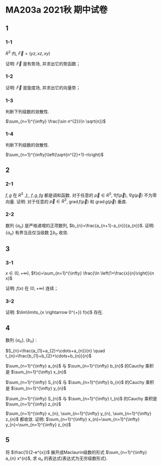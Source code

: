 # MA203a 2021秋 期中试卷

## 1

### 1-1

$R^{3}$ 内, $\vec{F}=(y z, x z, x y)$

证明: $\vec{F}$ 是有势场, 并求出它的势函数；

### 1-2

证明: $\vec{F}$ 是旋度场, 并求出它的向量势；

### 1-3

判断下列级数的敛散性.

$\sum_{n=1}^{\infty} \frac{\sin n^{2}}{n \sqrt{n}}$

### 1-4

判断下列级数的敛散性.

$\sum_{n=1}^{\infty}\left(\sqrt{n^{2}+1}-n\right)$

## 2

### 2-1

$f, g$ 在 $R^{3}$ 上, $f, g, f g$ 都是调和函数. 对于任意的 $\vec{p} \in R^{3}$, $\nabla f(\vec{p})$, $\nabla g(\vec{p})$ 不为零向量. 证明: 对于任意的 $\vec{p} \in R^{3}$, $\operatorname{grad} f(\vec{p})$ 和 $\operatorname{grad} g(\vec{p})$ 垂直.

### 2-2

数列 $\left\{a_{n}\right\}$ 是严格递增的正项数列, $b_{n}=\frac{a_{n+1}-a_{n}}{a_{n}}$. 证明: $\left\{a_{n}\right\}$ 有界当且仅当级数 $\sum b_{n}$ 收敛.

## 3

### 3-1

$x \in(0,+\infty)$, $f(x)=\sum_{n=1}^{\infty} \frac{\ln \left(1+\frac{x}{n}\right)}{n x}$

证明: $f(x)$ 在 $(0,+\infty)$ 连续；

### 3-2

证明: $\lim\limits_{x \rightarrow 0^{+}} f(x)$ 存在.

## 4

数列 $\left\{a_{n}\right\}, ~\left\{b_{n}\right\}$ :

$S_{n}=\frac{a_{1}+a_{2}+\cdots+a_{n}}{n} \quad t_{n}=\frac{b_{1}+b_{2}+\cdots+b_{n}}{n}$

$\sum_{n=1}^{\infty} a_{n}$ 与 $\sum_{n=1}^{\infty} b_{n}$ 的Cauchy 乘积是 $\sum_{n=1}^{\infty} x_{n}$

$\sum_{n=1}^{\infty} S_{n}$ 与 $\sum_{n=1}^{\infty} b_{n}$ 的Cauchy 乘积是 $\sum_{n=1}^{\infty} y_{n}$

$\sum_{n=1}^{\infty} S_{n}$ 与 $\sum_{n=1}^{\infty} t_{n}$ 的Cauchy 乘积是 $\sum_{n=1}^{\infty} z_{n}$

$\sum_{n=1}^{\infty} x_{n}, \sum_{n=1}^{\infty} y_{n}, \sum_{n=1}^{\infty} z_{n}$ 都收敛. 证明: $\sum_{n=1}^{\infty} x_{n}+\sum_{n=1}^{\infty} y_{n}=\sum_{n=1}^{\infty} z_{n}$

## 5

将 $\frac{1}{2-e^{x}}$ 展开成Maclaurin级数的形式 $\sum_{n=1}^{\infty} a_{n} x^{n}$, 求 $a_{n}$ 的表达式(表达式为无穷级数形式).
